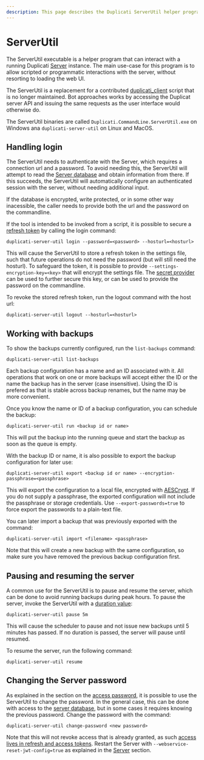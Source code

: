 ```yaml
---
description: This page describes the Duplicati ServerUtil helper program
---
```


# ServerUtil

The ServerUtil executable is a helper program that can interact with a running Duplicati [Server](../server.md) instance. The main use-case for this program is to allow scripted or programmatic interactions with the server, without resorting to loading the web UI.

The ServerUtil is a replacement for a contributed [duplicati\_client](https://github.com/Pectojin/duplicati-client) script that is no longer maintained. Bot approaches works by accessing the Duplicat server API and issuing the same requests as the user interface would otherwise do.

The ServerUtil binaries are called `Duplicati.CommandLine.ServerUtil.exe` on Windows ana `duplicati-server-util` on Linux and MacOS.

## Handling login

The ServerUtil needs to authenticate with the Server, which requires a connection url and a password. To avoid needing this, the ServerUtil will attempt to read the [Server database](../../detailed-descriptions/the-server-database.md) and obtain information from there. If this succeeds, the ServerUtil will automatically configure an authenticated session with the server, without needing additional input.

If the database is encrypted, write protected, or in some other way inacessible, the caller needs to provide both the url and the password on the commandline.

If the tool is intended to be invoked from a script, it is possible to secure a [refresh token](../../technical-details/server-authentication-model.md) by calling the login command:

```
duplicati-server-util login --password=<password> --hosturl=<hosturl>
```

This will cause the ServerUtil to store a refresh token in the settings file, such that future operations do not need the password (but will still need the hosturl). To safeguard the token, it is possible to provide `--settings-encryption-key=<key>` that will encrypt the settings file. The [secret provider](../../detailed-descriptions/using-the-secret-provider/) can be used to further secure this key, or can be used to provide the password on the commandline.

To revoke the stored refresh token, run the logout command with the host url:

```
duplicati-server-util logout --hosturl=<hosturl>
```

## Working with backups

To show the backups currently configured, run the `list-backups` command:

```
duplicati-server-util list-backups
```

Each backup configuration has a name and an ID associated with it. All operations that work on one or more backups will accept either the ID or the name the backup has in the server (case insensitive). Using the ID is prefered as that is stable across backup renames, but the name may be more convenient.

Once you know the name or ID of a backup configuration, you can schedule the backup:

```
duplicati-server-util run <backup id or name>
```

This will put the backup into the running queue and start the backup as soon as the queue is empty.

With the backup ID or name, it is also possible to export the backup configuration for later use:

```
duplicati-server-util export <backup id or name> --encryption-passphrase=<passphrase>
```

This will export the configuration to a local file, encrypted with [AESCrypt](sharpaescrypt.md). If you do not supply a passphrase, the exported configuration will not include the passphrase or storage credentials. Use `--export-passwords=true` to force export the passwords to a plain-text file.

You can later import a backup that was previously exported with the command:

```
duplicati-server-util import <filename> <passphrase>
```

Note that this will create a new backup with the same configuration, so make sure you have removed the previous backup configuration first.

## Pausing and resuming the server

A common use for the ServerUtil is to pause and resume the server, which can be done to avoid running backups during peak hours. To pause the server, invoke the ServerUtil with a [duration value](../../technical-details/option-formats.md#timespans-timestamps-and-durations):

```
duplicati-server-util pause 5m
```

This will cause the scheduler to pause and not issue new backups until 5 minutes has passed. If no duration is passed, the server will pause until resumed.

To resume the server, run the following command:

```
duplicati-server-util resume
```

## Changing the Server password

As explained in the section on the [access password](../../detailed-descriptions/duplicati-access-password.md), it is possible to use the ServerUtil to change the password. In the general case, this can be done with access to the [server database](../../detailed-descriptions/the-server-database.md), but in some cases it requires knowing the previous password. Change the password with the command:

```
duplicati-server-util change-password <new password>
```

Note that this will not revoke access that is already granted, as such [access lives in refresh and access tokens](../../technical-details/server-authentication-model.md). Restart the Server with `--webservice-reset-jwt-config=true` as explained in the [Server](../server.md#configuring-the-server-password) section.
